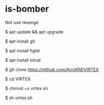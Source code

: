 # is-bomber
Not use  revenge 

$ apt update && apt upgrade

$ apt install git

$ apt install figlet

$ apt install lolcat

$ git clone https://github.com/ArroKM/VIRTEX

$ cd VIRTEX

$ chmod +x virtex.sh

$ sh virtex.sh
